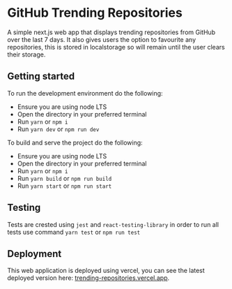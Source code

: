 # GitHub Trending Repositories

A simple next.js web app that displays trending repositories from GitHub over the last 7 days. It also gives users the option to favourite any repositories, this is stored in localstorage so will remain until the user clears their storage.

## Getting started

To run the development environment do the following:

- Ensure you are using node LTS     
- Open the directory in your preferred terminal
- Run `yarn` or `npm i`
- Run `yarn dev` or `npm run dev`

To build and serve the project do the following:

- Ensure you are using node LTS     
- Open the directory in your preferred terminal
- Run `yarn` or `npm i`
- Run `yarn build` or `npm run build`
- Run `yarn start` or `npm run start`

## Testing

Tests are crested using `jest` and `react-testing-library` in order to run all tests use command `yarn test` or `npm run test` 



## Deployment

This web application is deployed using vercel, you can see the latest deployed version here: [trending-repositories.vercel.app](https://trending-repositories.vercel.app/).